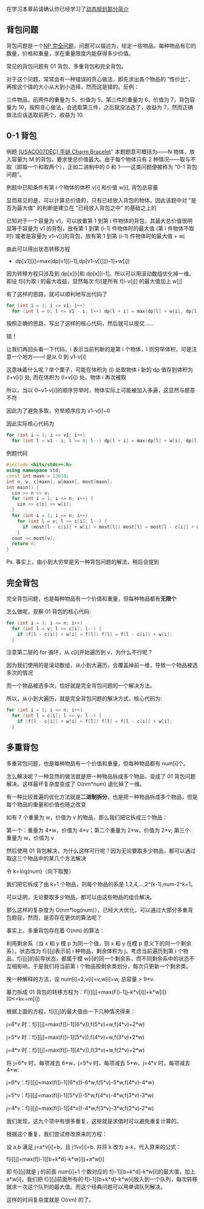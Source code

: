 在学习本章前请确认你已经学习了[动态规划部分简介](/dp/)

## 背包问题

背包问题是一个[NP 完全问题](https://zh.wikipedia.org/wiki/NP%E5%AE%8C%E5%85%A8)，问题可以描述为，给定一些物品，每种物品有它的数量，价格和重量，求在重量限度内能获得多少价值。

常见的背包问题有 01 背包、多重背包和完全背包。

对于这个问题，常常会有一种错误的贪心做法，即先求出各个物品的 “性价比”，再按这个值的大小从大到小选择，然而这是错的。反例：

三件物品，前两件的重量为 5，价值为 5，第三件的重量为 6，价值为 7，背包容量为 10，按照贪心做法，会选取第三件，之后就没法选了，收益为 7，然而正确做法应该选取前两个，收益为 10.

## 0-1 背包

例题 [\[USACO07DEC\] 手链 Charm Bracelet](https://www.luogu.org/problemnew/show/P2871)"
    本题题意可概括为——N 物体，放入容量为 M 的背包，要求使总价值最大。由于每个物体只有 2 种情况——取与不取（即取一个和取两个），正如二进制中的 0 和 1——这类问题便被称为 “0-1 背包问题”。

例题中已知条件有第 i 个物体的体积 v[i] 和价值 w[i], 背包总容量

显而易见的是，可以计算总价值的，只有已经放入背包的物体，因此该题中对 "是否为最大值" 的判断是建立在 "已经放入背包之中" 的基础之上的

已知对于一个容量为 v1，可以放置第 1 到第 i 件物体的背包，其最大总价值很明显等于容量为 v1 的背包，放有第 1 到第 (i-1) 件物体时的最大值 (第 i 件物体不取时) 或者是容量为 v1-v[i]的背包，放有第 1 到第 (i-1) 件物体时的最大值 + w[i](第i件物体取时)

由此可以得出状态转移方程

-   dp[v1][i]=max(dp[v1][i-1],dp[v1-v\[i\]][i-1]+w[i])

因为转移方程只涉及到 dp[x][i]和 dp[x][i-1]。所以可以用滚动数组优化掉一维。即设 f[i]为取 i 的最大收益，显然每次 f[i]是所有 f\[i-v[j]] 的最大值加上 w[j]

有了这样的思路，就可以顺利地写出代码了

```cpp
for (int i = 1; i <= v1; i++)
  for (int l = 0; l <= v1 - i; l++) dp[l + i] = max(dp[l] + w[i], dp[l + i]);
```

按照正确的思路，写出了这样的核心代码，然后就可以提交......

错！

让我们再回头看一下代码，i 表示当前判断的是第 i 个物体，l 则穷举体积，可是注意一个地方——l 是从 0 到 v1-v[i]

这意味着什么呢？举个栗子，可能在体积为 (l) 处取物体 i 新的 dp 值存到体积为 (l+v[i]) 处, 而在体积为 (l+v[i]) 处，物体 i 再次被取

所以，当以 0~v1-v[i]的顺序穷举时，物体实际上可能被加入多遍，这显然与题意不符

因此为了避免多取，穷举顺序应为 v1-v[i]~0

因此实际核心代码为

```cpp
for (int i = 1; i <= v1; i++)
  for (int l = v1 - i; l >= 0; l--) dp[l + i] = max(dp[l] + w[i], dp[l + i]);
```

例题代码

```cpp
#include <bits/stdc++.h>
using namespace std;
const int maxn = 13010;
int n, v, c[maxn], w[maxn], most[maxn];
int main() {
  cin >> n >> v;
  for (int i = 1; i <= n; i++) {
    cin >> c[i] >> w[i];
  }
  for (int i = 1; i <= n; i++)
    for (int l = v; l >= c[i]; l--) {
      if (most[l - c[i]] + w[i] > most[l]) most[l] = most[l - c[i]] + w[i];
    }
  cout << most[v];
  return 0;
}
```

Ps. 事实上，由小到大穷举是另一种背包问题的解法，稍后会提到

## 完全背包

完全背包问题，也是每种物品有一个价值和重量，但每种物品都有**无限个**

怎么做呢，观察 01 背包的核心代码:

```cpp
for (int i = 1; i <= n; i++)
  for (int l = v; l >= c[i]; l--) {
    if (f[l - c[i]] + w[i] > f[l]) f[l] = f[l - c[i]] + w[i];
  }
```

注意第二层的 for 循环，从 c[i]开始遍历到 v，为什么不行呢？

因为我们使用的是滚动数组，从小到大遍历，会覆盖掉前一维，导致一个物品被选多次的情况

而一个物品被选多次，恰好就是完全背包问题的一个解决方法。

所以，从小到大遍历，就是完全背包问题的解决方式，核心代码为:

```cpp
for (int i = 1; i <= n; i++)
  for (int l = c[i]; l >= v; l--) {
    if (f[l - c[i]] + w[i] > f[l]) f[l] = f[l - c[i]] + w[i];
  }
```

## 多重背包

多重背包问题，也是每种物品有一个价值和重量，但每种物品都有 num[i]个。

怎么解决呢？一种显然的做法就是把一种物品拆成多个物品，变成了 01 背包问题解决。这样最坏复杂度变成了 O(nm\*num) 退化掉了一维。

有一种比较普遍的优化方法就是**二进制拆分**，也是把一种物品拆成多个物品，但是每个物品的重量和价值也随之改变

如有 7 个重量为 w，价值为 v 的物品，那么我们把它拆成三个物品：

第一个：重量为 4\*w，价值为 4\*v；第二个重量为 2\*w，价值为 2\*v; 第三个: 重量为 w，价值为 v

然后使用 01 背包解决，为什么这样可行呢？因为无论要取多少物品，都可以通过取这三个物品中的某几个方法解决

令 k=log(num)（向下取整）

我们把它拆成了由 k+1 个物品，则每个物品的系是 1,2,4,...,2^(k-1),num-2^k+1。

可以证明，无论要取多少物品，都可以由这些物品的组合解决。

那么这样的复杂度为 O(nm\*log(num)），已经大大优化，可以通过大部分多重背包题目，然而，是否存在更优的算法呢？

事实上，多重背包存在着 O(nm) 的算法：

利用剩余系（当 x 和 y 模 p 为同一个值，则 x 和 y 在模 p 意义下的同一个剩余系）。状态改为 f[i][j]表示前 i 种物品，剩余体积为 j，考虑当前遍历到第 i 个物品，f[i][j]的前导状态，都属于模 w[i]的同一个剩余系，而不同剩余系中的状态不互相影响，于是我们将当前第 i 个物品按剩余类划分，每次只更新一个剩余类。

换一种解释的方法，设 num[i]=2,v[i]=v,w[i]=w, 总容量 > 9\*v.

暴力拆成 01 背包的转移方程为：F[i][j]=max(F[i-1]j–k\*v[i]]+k\*w[i])(0&lt;=k&lt;=m[i])

根据上面的方程，f[i][j]的最大值由一下几种情况得来：

j=6\*v 时：f[i][j]=max(f([i-1][6\*v]),f(5\*v)+w,f(4\*v)+2\*w)

j=5\*v 时：f[i][j]=max(f([i-1][5\*v]),f(4\*v)+w,f(3\*v)+2\*w)

j=4\*v 时：f[i][j]=max(f([i-1][4\*v]),f(3\*v)+w,f(2\*v)+2\*w)

将 j=6\*v 时，每项减去 6\*w，j=5\*v 时，每项减去 5\*w，j=4\*v 时，每项减去 4\*w:

j=6\*v：f[i][j]=max(f([i-1][6\*v])-6\*w,f(5\*v)-5\*w,f(4\*v)-4\*w)

j=5\*v：f[i][j]=max(f([i-1][5\*v])-5\*w,f(4\*v)-4\*w,f(3\*v)-3\*w)

j=4\*v：f[i][j]=max(f([i-1][4\*v])-4\*w,f(3\*v)-3\*w,f(2\*v)-2\*w)

我们发现，这九个项中有很多重复，这些就是求值时可以避免重复计算的。

根据这个重复，我们尝试修改原来的方程：

设 a,b 满足 j=a\*v[i]+b，且 j%v[i]=b. 并将 k 改为 a-k，代入原来的公式：

f[i][j]=max(f[i-1][b+k\*d]-k\*w[i])+a\*w[i]

即 f[i][j]就是 j 的前面 num[i]+1 个数对应的 f[i-1][b+k\*d]-k\*w[i]的最大值，加上 a\*w[i]，我们把 f[i][j]前面所有的 f[i-1][b+k\*d]–k\*w[i]放入到一个队列，每次转移就求一次这个队列的最大值。而这个经典问题可以用单调队列解决。

这样的时间复杂度就是 O(nm) 的了。
